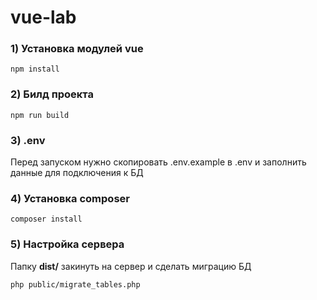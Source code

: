 # vue-lab

### 1) Установка модулей vue
```
npm install
```

### 2) Билд проекта
```
npm run build
```

### 3) .env
Перед запуском нужно скопировать .env.example в .env и заполнить данные для подключения к БД

### 4) Установка composer
``` shell
composer install
```

### 5) Настройка сервера
Папку **dist/** закинуть на сервер и сделать миграцию БД

``` shell
php public/migrate_tables.php
```
